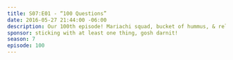 ```yaml
---
title: S07:E01 - “100 Questions”
date: 2016-05-27 21:44:00 -06:00
description: Our 100th episode! Mariachi squad, bucket of hummus, & relationship chicken.
sponsor: sticking with at least one thing, gosh darnit!
season: 7
episode: 100
---
```


